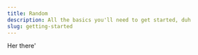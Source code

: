 ```yaml
---
title: Random
description: All the basics you'll need to get started, duh
slug: getting-started
---
```


Her there'
